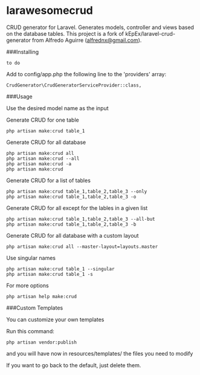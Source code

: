 # larawesomecrud

CRUD generator for Laravel. Generates models, controller and views based on the database tables. This project is a fork of kEpEx/laravel-crud-generator from Alfredo Aguirre (alfrednx@gmail.com).


###Installing

	to do


Add to config/app.php the following line to the 'providers' array:

    CrudGenerator\CrudGeneratorServiceProvider::class,


###Usage

Use the desired model name as the input 


Generate CRUD for one table

	php artisan make:crud table_1

Generate CRUD for all database

	php artisan make:crud all
	php artisan make:crud --all
	php artisan make:crud -a
	php artisan make:crud
	
Generate CRUD for a list of tables

	php artisan make:crud table_1,table_2,table_3 --only
	php artisan make:crud table_1,table_2,table_3 -o

Generate CRUD for all except for the lables in a given list

	php artisan make:crud table_1,table_2,table_3 --all-but
	php artisan make:crud table_1,table_2,table_3 -b

Generate CRUD for all database with a custom layout

	php artisan make:crud all --master-layout=layouts.master 

Use singular names

	php artisan make:crud table_1 --singular
	php artisan make:crud table_1 -s

For more options 

	php artisan help make:crud

###Custom Templates

You can customize your own templates

Run this command:

    php artisan vendor:publish

and you will have now in resources/templates/ the files you need to modify

If you want to go back to the default, just delete them.


